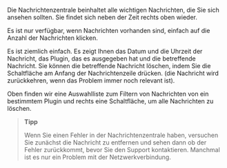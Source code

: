 Die Nachrichtenzentrale beinhaltet alle wichtigen Nachrichten, die Sie sich
ansehen sollten. Sie findet sich neben der Zeit rechts oben wieder.

Es ist nur verfügbar, wenn Nachrichten vorhanden sind, einfach auf die
Anzahl der Nachrichten klicken.

Es ist ziemlich einfach. Es zeigt Ihnen das Datum und die Uhrzeit der
Nachricht, das Plugin, das es ausgegeben hat und die betreffende Nachricht.
Sie können die betreffende Nachricht löschen, indem Sie die Schaltfläche
am Anfang der Nachrichtenzeile drücken. (die Nachricht wird zurückkehren,
wenn das Problem immer noch relevant ist).

Oben finden wir eine Auswahlliste zum Filtern von Nachrichten von ein
bestimmtem Plugin und rechts eine Schaltfläche, um alle Nachrichten zu
löschen.

> **Tipp**
>
> Wenn Sie einen Fehler in der Nachrichtenzentrale haben, versuchen Sie
> zunächst die Nachricht zu entfernen und sehen dann ob der Fehler
> zurückkommt, bevor Sie den Support kontaktieren. Manchmal ist es nur ein
> Problem mit der Netzwerkverbindung.
